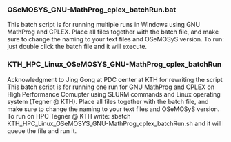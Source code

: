 ### OSeMOSYS_GNU-MathProg_cplex_batchRun.bat 
This batch script is for running multiple runs in Windows using GNU MathProg and CPLEX.
Place all files together with the batch file, and make sure to change the naming to your text files and OSeMOSyS version.
To run: just double click the batch file and it will execute.

### KTH_HPC_Linux_OSeMOSYS_GNU-MathProg_cplex_batchRun
Acknowledgment to Jing Gong at PDC center at KTH for rewriting the script
This batch script is for running one run for GNU MathProg and CPLEX on High Performance Comupter using SLURM commands and Linux operating system (Tegner @ KTH).
Place all files together with the batch file, and make sure to change the naming to your text files and OSeMOSyS version.
To run on HPC Tegner @ KTH write: sbatch KTH_HPC_Linux_OSeMOSYS_GNU-MathProg_cplex_batchRun.sh and it will queue the file and run it.

